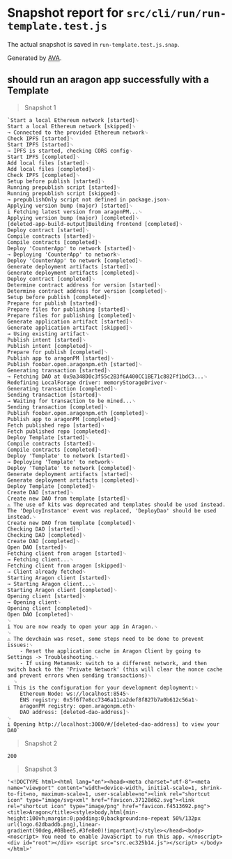 # Snapshot report for `src/cli/run/run-template.test.js`

The actual snapshot is saved in `run-template.test.js.snap`.

Generated by [AVA](https://ava.li).

## should run an aragon app successfully with a Template

> Snapshot 1

    `Start a local Ethereum network [started]␊
    Start a local Ethereum network [skipped]␊
    → Connected to the provided Ethereum network␊
    Check IPFS [started]␊
    Start IPFS [started]␊
    → IPFS is started, checking CORS config␊
    Start IPFS [completed]␊
    Add local files [started]␊
    Add local files [completed]␊
    Check IPFS [completed]␊
    Setup before publish [started]␊
    Running prepublish script [started]␊
    Running prepublish script [skipped]␊
    → prepublishOnly script not defined in package.json␊
    Applying version bump (major) [started]␊
    i Fetching latest version from aragonPM...␊
    Applying version bump (major) [completed]␊
    [deleted-app-build-output]Building frontend [completed]␊
    Deploy contract [started]␊
    Compile contracts [started]␊
    Compile contracts [completed]␊
    Deploy 'CounterApp' to network [started]␊
    → Deploying 'CounterApp' to network␊
    Deploy 'CounterApp' to network [completed]␊
    Generate deployment artifacts [started]␊
    Generate deployment artifacts [completed]␊
    Deploy contract [completed]␊
    Determine contract address for version [started]␊
    Determine contract address for version [completed]␊
    Setup before publish [completed]␊
    Prepare for publish [started]␊
    Prepare files for publishing [started]␊
    Prepare files for publishing [completed]␊
    Generate application artifact [started]␊
    Generate application artifact [skipped]␊
    → Using existing artifact␊
    Publish intent [started]␊
    Publish intent [completed]␊
    Prepare for publish [completed]␊
    Publish app to aragonPM [started]␊
    Publish foobar.open.aragonpm.eth [started]␊
    Generating transaction [started]␊
    → Fetching DAO at 0x9a348D0c3f55c2B3f6A400CC1BE71c882Ff1bdC3...␊
    Redefining LocalForage driver: memoryStorageDriver␊
    Generating transaction [completed]␊
    Sending transaction [started]␊
    → Waiting for transaction to be mined...␊
    Sending transaction [completed]␊
    Publish foobar.open.aragonpm.eth [completed]␊
    Publish app to aragonPM [completed]␊
    Fetch published repo [started]␊
    Fetch published repo [completed]␊
    Deploy Template [started]␊
    Compile contracts [started]␊
    Compile contracts [completed]␊
    Deploy 'Template' to network [started]␊
    → Deploying 'Template' to network␊
    Deploy 'Template' to network [completed]␊
    Generate deployment artifacts [started]␊
    Generate deployment artifacts [completed]␊
    Deploy Template [completed]␊
    Create DAO [started]␊
    Create new DAO from template [started]␊
    ⚠ The use of kits was deprecated and templates should be used instead. The 'DeployInstance' event was replaced, 'DeployDao' should be used instead.␊
    Create new DAO from template [completed]␊
    Checking DAO [started]␊
    Checking DAO [completed]␊
    Create DAO [completed]␊
    Open DAO [started]␊
    Fetching client from aragen [started]␊
    → Fetching client...␊
    Fetching client from aragen [skipped]␊
    → Client already fetched␊
    Starting Aragon client [started]␊
    → Starting Aragon client...␊
    Starting Aragon client [completed]␊
    Opening client [started]␊
    → Opening client␊
    Opening client [completed]␊
    Open DAO [completed]␊
    ␊
    i You are now ready to open your app in Aragon.␊
    ␊
    ⚠ The devchain was reset, some steps need to be done to prevent issues:␊
        - Reset the application cache in Aragon Client by going to Settings -> Troubleshooting.␊
        - If using Metamask: switch to a different network, and then switch back to the 'Private Network' (this will clear the nonce cache and prevent errors when sending transactions)␊
      ␊
    i This is the configuration for your development deployment:␊
        Ethereum Node: ws://localhost:8545␊
        ENS registry: 0x5f6f7e8cc7346a11ca2def8f827b7a0b612c56a1␊
        aragonPM registry: open.aragonpm.eth␊
        DAO address: [deleted-dao-address]␊
    ␊
    i Opening http://localhost:3000/#/[deleted-dao-address] to view your DAO`

> Snapshot 2

    200

> Snapshot 3

    '<!DOCTYPE html><html lang="en"><head><meta charset="utf-8"><meta name="viewport" content="width=device-width, initial-scale=1, shrink-to-fit=no, maximum-scale=1, user-scalable=no"><link rel="shortcut icon" type="image/svg+xml" href="favicon.37128d62.svg"><link rel="shortcut icon" type="image/png" href="favicon.f4513692.png"><title>Aragon</title><style>body,html{min-height:100vh;margin:0;padding:0;background:no-repeat 50%/132px url(logo.62dbaddb.png),linear-gradient(90deg,#08bee5,#3fe8e0)!important}</style></head><body> <noscript> You need to enable JavaScript to run this app. </noscript> <div id="root"></div> <script src="src.ec325b14.js"></script> </body></html>'
